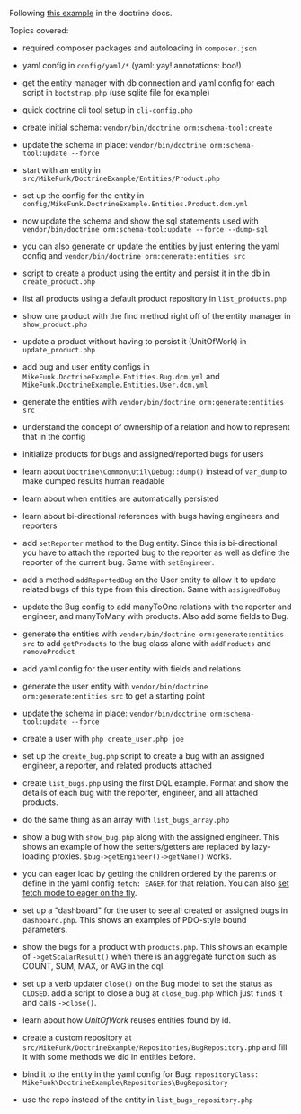 Following [this example](http://docs.doctrine-project.org/projects/doctrine-orm/en/latest/tutorials/getting-started.html) in the doctrine docs.

Topics covered:

* required composer packages and autoloading in `composer.json`
* yaml config in `config/yaml/*` (yaml: yay! annotations: boo!)
* get the entity manager with db connection and yaml config for each script in `bootstrap.php` (use sqlite file for example)
* quick doctrine cli tool setup in `cli-config.php`
* create initial schema: `vendor/bin/doctrine orm:schema-tool:create`
* update the schema in place: `vendor/bin/doctrine orm:schema-tool:update --force`

* start with an entity in `src/MikeFunk/DoctrineExample/Entities/Product.php`
* set up the config for the entity in `config/MikeFunk.DoctrineExample.Entities.Product.dcm.yml`
* now update the schema and show the sql statements used with `vendor/bin/doctrine orm:schema-tool:update --force --dump-sql`
* you can also generate or update the entities by just entering the yaml config and `vendor/bin/doctrine orm:generate:entities src`

* script to create a product using the entity and persist it in the db in `create_product.php`
* list all products using a default product repository in `list_products.php`
* show one product with the find method right off of the entity manager in `show_product.php`
* update a product without having to persist it (UnitOfWork) in `update_product.php`

* add bug and user entity configs in `MikeFunk.DoctrineExample.Entities.Bug.dcm.yml` and `MikeFunk.DoctrineExample.Entities.User.dcm.yml`
* generate the entities with `vendor/bin/doctrine orm:generate:entities src`
* understand the concept of ownership of a relation and how to represent that in the config
* initialize products for bugs and assigned/reported bugs for users

* learn about `Doctrine\Common\Util\Debug::dump()` instead of `var_dump` to make dumped results human readable
* learn about when entities are automatically persisted
* learn about bi-directional references with bugs having engineers and reporters
* add `setReporter` method to the Bug entity. Since this is bi-directional you have to attach the reported bug to the reporter as well as define the reporter of the current bug. Same with `setEngineer`.
* add a method `addReportedBug` on the User entity to allow it to update related bugs of this type from this direction. Same with `assignedToBug`

* update the Bug config to add manyToOne relations with the reporter and engineer, and manyToMany with products. Also add some fields to Bug.
* generate the entities with `vendor/bin/doctrine orm:generate:entities src` to add `getProducts` to the bug class alone with `addProducts` and `removeProduct`
* add yaml config for the user entity with fields and relations
* generate the user entity with `vendor/bin/doctrine orm:generate:entities src` to get a starting point
* update the schema in place: `vendor/bin/doctrine orm:schema-tool:update --force`

* create a user with `php create_user.php joe`
* set up the `create_bug.php` script to create a bug with an assigned engineer, a reporter, and related products attached
* create `list_bugs.php` using the first DQL example. Format and show the details of each bug with the reporter, engineer, and all attached products.
 * do the same thing as an array with `list_bugs_array.php`
* show a bug with `show_bug.php` along with the assigned engineer. This shows an example of how the setters/getters are replaced by lazy-loading proxies. `$bug->getEngineer()->getName()` works.
 * you can eager load by getting the children ordered by the parents or define in the yaml config `fetch: EAGER` for that relation. You can also [set fetch mode to eager on the fly](http://stackoverflow.com/a/18945069/557215).

* set up a "dashboard" for the user to see all created or assigned bugs in `dashboard.php`. This shows an examples of PDO-style bound parameters.
* show the bugs for a product with `products.php`. This shows an example of `->getScalarResult()` when there is an aggregate function such as COUNT, SUM, MAX, or AVG in the dql.
* set up a verb updater `close()` on the Bug model to set the status as `CLOSED`. add a script to close a bug at `close_bug.php` which just `find`s it and calls `->close()`.
* learn about how *UnitOfWork* reuses entities found by id.

* create a custom repository at `src/MikeFunk/DoctrineExample/Repositories/BugRepository.php` and fill it with some methods we did in entities before.
* bind it to the entity in the yaml config for Bug: `repositoryClass: MikeFunk\DoctrineExample\Repositories\BugRepository`
* use the repo instead of the entity in `list_bugs_repository.php`
